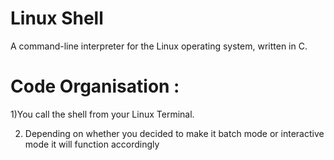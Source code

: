 # Linux Shell
A command-line interpreter for the Linux operating system, written in C.
 
# Code Organisation :
1)You call the shell from your Linux Terminal.

2) Depending on whether you decided to make it batch mode or
interactive mode it will function accordingly 

